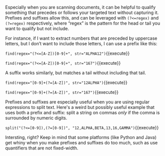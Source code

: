Especially when you are scanning documents, it can be helpful to qualify something that precedes or follows your targeted text without capturing it. Prefixes and suffixes allow this, and can be leveraged with `(?<=regex)` and `(?=regex)` respectively, where “regex” is the pattern for the head or tail you want to qualify but not include.

For instance, if I want to extract numbers that are preceded by uppercase letters, but I don’t want to include those letters, I can use a prefix like this:

`find(regex="(?<=[A-Z])[0-9]+", str="ALPHA12")`{{execute}}

`find(regex="(?<=[A-Z])[0-9]+", str="167")`{{execute}}


A suffix works similarly, but matches a tail without including that tail.

`find(regex="[0-9]+(?=[A-Z])", str="12ALPHA")`{{execute}}

`find(regex="[0-9]+(?=[A-Z])", str="167")`{{execute}}

Prefixes and suffixes are especially useful when you are using regular expressions to split text. Here's a weird but possibly useful example that uses both a prefix and suffix: split a string on commas _only_ if the comma is surrounded by numeric digits. 

`split("(?<=[0-9]),(?=[0-9])", "12,ALPHA,BETA,13,16,GAMMA")`{{execute}}

Intersting, right? Keep in mind that some platforms (like Python and Java) get whiny when you make prefixes and suffixes do too much, such as use quantifiers that are not fixed-width. 


